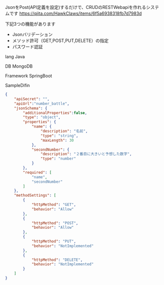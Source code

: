 JsonをPost(API定義を設定)するだけで、CRUDのRESTWebapiを作れるシステムです
https://qiita.com/HawkClaws/items/6f5a6938318fb7d7983d

下記3つの機能があります
- Jsonバリデーション
- メソッド許可（GET,POST,PUT,DELETE）の指定
- パスワード認証


lang Java

DB MongoDB

Framework SpringBoot


SampleDifin

```number-battle.json
{
	"apiSecret": "",
	"apiUrl":"number_battle",
	"jsonSchema": {
        "additionalProperties":false,
		"type": "object",
		"properties": {
			"name": {
                "description": "名前",
				"type": "string",
                "maxLength": 30
			},
            "secondNumber": {
                "description": "２番目に大きいと予想した数字",
				"type": "number"
			}
		},
		"required": [
			"name",
			"secondNumber"
		]
	},
	"methodSettings": [
		{
			"httpMethod": "GET",
			"behavior": "Allow"
		},
        {
			"httpMethod": "POST",
			"behavior": "Allow"
		},
        {
			"httpMethod": "PUT",
			"behavior": "NotImplemented"
		},
        {
			"httpMethod": "DELETE",
			"behavior": "NotImplemented"
		}
	]
}
```
